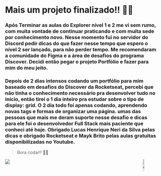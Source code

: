 <h1>Mais um projeto finalizado!! 🚀💜</h1>

<h3>
  Após Terminar as aulas do Explorer nível 1 e 2 me vi sem rumo, com muita vontade de continuar praticando e com muita sede por conhecimento novo. Nesse momento fui no servidor do Discord pedir dicas do que fazer nesse tempo que espero o nível 2 ser lançado, para não perder tempo. Me recomendaram a comunidade do Figma e a área de desafios do programa Discover. Decidi então pegar o projeto Portfólio e fazer para mim do meu jeito.
</h3>

<h3>
  Depois de 2 dias intensos codando um portfólio para mim baseado em desafios do Discover da Rocketseat, percebi que não tinha o conhecimento necessário pra  desenvolver tudo no início, então tirei o 1 dia inteiro pra estudar sobre o tipo de display: grid. O 2 dia todo foi apenas codando, aprendendo novas tags e formas de organizar uma página. umas das pessoas que mais me deram suporte nesse desafio e dicas para ele foi o desenvolvedor Full Stack mais paciente que conheci até hoje. Obrigado Lucas Henrique Neri da Silva pelas dicas e obrigado Rocketseat e Mayk Brito pelas aulas gratuitas disponibilizadas  no Youtube.
</h3>

> Bora codar!! 🚀💜

<a href="https://www.figma.com/file/L6fCiWtOgXCfslQdezqQeF/DD-%2F-Portfolio" target="_blank"><img src="https://img.shields.io/badge/Figma-F24E1E?style=for-the-badge&logo=figma&logoColor=white" target="_blank"></a>
 <img width="10%" align="right" alt="Github Image" src="https://github.com/SP-XD/SP-XD/blob/main/images/linux_rounded.gif?raw=true" />
